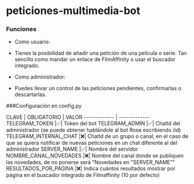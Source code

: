 # peticiones-multimedia-bot

### Funciones

- Como usuario:
 - Tienes la posibilidad de añadir una petición de una película o serie. Tan sencillo como mandar un enlace de FilmAffinity o usar el buscador integrado.

- Como administrador:
 - Puedes llevar un control de las peticiones pendientes, confirmarlas o descartarlas.

###Configuración en config.py
                    
CLAVE  | OBLIGATORIO | VALOR
------------- | -------------
TELEGRAM_TOKEN |✅| Token del bot
TELEGRAM_ADMIN |✅| ChatId del administrador (se puede obtener hablándole al bot Rose escribiendo /id)
TELEGRAM_INTERNAL_CHAT |❌| ChatId de un grupo o canal, en el caso de que se quiera notificar de nuevas peticiones en un chat diferente al del administrador
SERVER_NAME |✅| Nombre del servidor
NOMBRE_CANAL_NOVEDADES |❌| Nombre del canal donde se publiquen las novedades, de no ponerse será "Novedades en "SERVER_NAME""
RESULTADOS_POR_PAGINA |❌| Indica cuántos resultados mostrar por página en el buscador integrado de Filmaffinity (10 por defecto)
